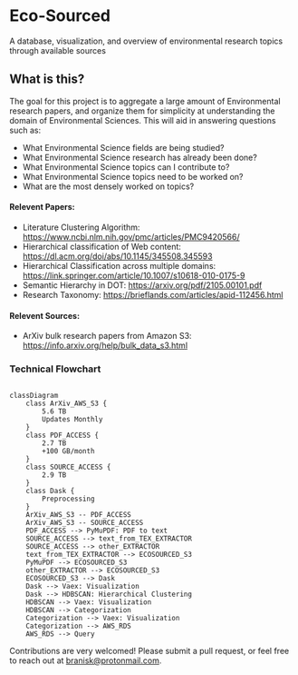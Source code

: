 # Eco-Sourced
A database, visualization, and overview of environmental research topics through available sources

## What is this?
The goal for this project is to aggregate a large amount of Environmental research papers, and organize them for simplicity at understanding the domain of Environmental Sciences.  This will aid in answering questions such as:
- What Environmental Science fields are being studied?
- What Environmental Science research has already been done?
- What Environmental Science topics can I contribute to?
- What Environmental Science topics need to be worked on?
- What are the most densely worked on topics?

#### Relevent Papers:
- Literature Clustering Algorithm: https://www.ncbi.nlm.nih.gov/pmc/articles/PMC9420566/
- Hierarchical classification of Web content: https://dl.acm.org/doi/abs/10.1145/345508.345593
- Hierarchical Classification across multiple domains: https://link.springer.com/article/10.1007/s10618-010-0175-9
- Semantic Hierarchy in DOT: https://arxiv.org/pdf/2105.00101.pdf
- Research Taxonomy: https://brieflands.com/articles/apid-112456.html

#### Relevent Sources:
- ArXiv bulk research papers from Amazon S3: https://info.arxiv.org/help/bulk_data_s3.html



### Technical Flowchart
```mermaid

classDiagram
    class ArXiv_AWS_S3 {
        5.6 TB
        Updates Monthly
    }
    class PDF_ACCESS {
        2.7 TB
        +100 GB/month
    }
    class SOURCE_ACCESS {
        2.9 TB
    }
    class Dask {
        Preprocessing
    }
    ArXiv_AWS_S3 -- PDF_ACCESS
    ArXiv_AWS_S3 -- SOURCE_ACCESS
    PDF_ACCESS --> PyMuPDF: PDF to text
    SOURCE_ACCESS --> text_from_TEX_EXTRACTOR
    SOURCE_ACCESS --> other_EXTRACTOR
    text_from_TEX_EXTRACTOR --> ECOSOURCED_S3
    PyMuPDF --> ECOSOURCED_S3
    other_EXTRACTOR --> ECOSOURCED_S3
    ECOSOURCED_S3 --> Dask
    Dask --> Vaex: Visualization
    Dask --> HDBSCAN: Hierarchical Clustering
    HDBSCAN --> Vaex: Visualization
    HDBSCAN --> Categorization
    Categorization --> Vaex: Visualization
    Categorization --> AWS_RDS
    AWS_RDS --> Query
```

Contributions are very welcomed! Please submit a pull request, or feel free to reach out at branisk@protonmail.com.
